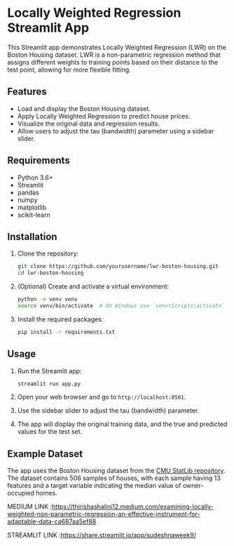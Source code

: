 # Locally Weighted Regression Streamlit App

This Streamlit app demonstrates Locally Weighted Regression (LWR) on the Boston Housing dataset. LWR is a non-parametric regression method that assigns different weights to training points based on their distance to the test point, allowing for more flexible fitting.

## Features

- Load and display the Boston Housing dataset.
- Apply Locally Weighted Regression to predict house prices.
- Visualize the original data and regression results.
- Allow users to adjust the tau (bandwidth) parameter using a sidebar slider.

## Requirements

- Python 3.6+
- Streamlit
- pandas
- numpy
- matplotlib
- scikit-learn

## Installation

1. Clone the repository:
    ```sh
    git clone https://github.com/yourusername/lwr-boston-housing.git
    cd lwr-boston-housing
    ```

2. (Optional) Create and activate a virtual environment:
    ```sh
    python -m venv venv
    source venv/bin/activate  # On Windows use `venv\Scripts\activate`
    ```

3. Install the required packages:
    ```sh
    pip install -r requirements.txt
    ```

## Usage

1. Run the Streamlit app:
    ```sh
    streamlit run app.py
    ```

2. Open your web browser and go to `http://localhost:8501`.

3. Use the sidebar slider to adjust the tau (bandwidth) parameter.

4. The app will display the original training data, and the true and predicted values for the test set.

## Example Dataset

The app uses the Boston Housing dataset from the [CMU StatLib repository](http://lib.stat.cmu.edu/datasets/boston). The dataset contains 506 samples of houses, with each sample having 13 features and a target variable indicating the median value of owner-occupied homes.



MEDIUM LINK :https://thirishashalini12.medium.com/examining-locally-weighted-non-parametric-regression-an-effective-instrument-for-adaptable-data-ca687aa5ef88


STREAMLIT LINK :https://share.streamlit.io/app/sudeshnaweek9/
